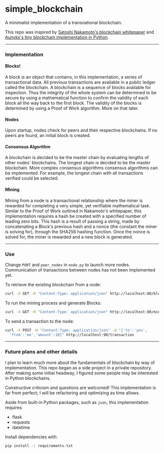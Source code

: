 # simple_blockchain
A minimalist implementation of a transnational blockchain.

This repo was inspired by [Satoshi Nakamoto's blockchain whitepaper](https://bitcoin.org/bitcoin.pdf) and [Aunyks's tiny blockchain implementation in Python](https://gist.github.com/aunyks/47d157f8bc7d1829a729c2a6a919c173).

---

### Implementation

#### Blocks!
A block is an object that contains, in this implementation, a series of transactional data. All previous transactions are available in a public ledger called the blockchain. A blockchain is a sequence of blocks available for inspection. Thus the integrity of the whole system can be determined to be secure by using a mathematical function to confirm the validity of each block all the way back to the first block. The validity of the blocks is determined by using a Proof of Work algorithm. More on that later.

#### Nodes
Upon startup, nodes check for peers and their respective blockchains. If no peers are found, an initial block is created.

#### Consensus Algorithm
A blockchain is decided to be the master chain by evaluating lengths of other nodes' blockchains. The longest chain is decided to be the master blockchain. More complex consensus algorithms consensus algorithms can be implemented. For example, the longest chain with all transactions verified could be selected.

#### Mining
Mining from a node is a transactional relationship where the miner is rewarded for completing a very simple, yet verifiable mathematical task. Similar to the Proof of Work outlined in Nakamoto's whitepaper, this implementation requires a hash be created with a specified number of leading zero bits. This hash is a result of passing a string, made by concatenating a Block's previous hash and a nonce (the constant the miner is solving for), through the SHA256 hashing function. Once the nonce is solved for, the miner is rewarded and a new block is generated.   

---

### Use

Change `PORT` and `peer_nodes` in `node.py` to launch more nodes. Communication of transactions between nodes has not been implemented yet.

To retrieve the existing blockchain from a node:
```bash
curl -X GET -H "Content-Type: application/json" http://localhost:80/blocks
```

To run the mining process and generate Blocks:
```bash
curl -X GET -H "Content-Type: application/json" http://localhost:80/mine
```

To send a transaction to the node:
```bash
curl -X POST -H "Content-Type: application/json" -d "{'to':'you',
  'from':'me','amount':10}" http://localhost:90/transaction
```

---

### Future plans and other details

I plan to learn much more about the fundamentals of blockchain by way of implementation. This repo began as a side project in a private repository. After making some initial headway, I figured some people may be interested in Python blockchains.

Constructive criticism and questions are welcomed! This implementation is far from perfect; I will be refactoring and optimizing as time allows.

Aside from built-in Python packages, such as `json`, this implementation requires:
- flask
- requests
- datetime

Install dependencies with:
```bash
pip install -r requirements.txt
```
